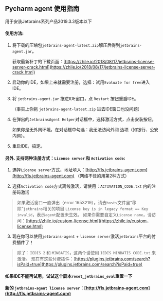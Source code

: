## Pycharm agent 使用指南

用于安装Jetbrains系列产品2019.3.3版本以下

#### 使用方法:
1. 将下载的压缩包`jetbrains-agent-latest.zip`解压后得到`jetbrains-agent.jar`。

   获取最新补丁的下载页面：[https://zhile.io/2018/08/17/jetbrains-license-server-crack.html](https://zhile.io/2018/08/17/jetbrains-license-server-crack.html)

2. 启动你的IDE，如果上来就需要注册，选择：试用`Evaluate for free`进入IDE。

3. 将 `jetbrains-agent.jar` 拖进IDE窗口，点 `Restart` 按钮重启IDE。

   （事实上你拖 `jetbrains-agent-latest.zip` 进去IDE窗口也没问题）

4. 在弹出的`JetbrainsAgent Helper`对话框中，选择激活方式，点击安装按钮。

   如果你是无外网环境，在对话框中勾选：我无法访问外网 选项（如银行、公安内网）。

5. 重启IDE，搞定。

#### 另外. 支持两种注册方式：`License server` 和 `Activation code`:
1. 选择`License server`方式，地址填入：[http://fls.jetbrains-agent.com](http://fls.jetbrains-agent.com) （网络不佳的用第2种方式）

2. 选择`Activation code`方式离线激活，请使用：`ACTIVATION_CODE.txt` 内的注册码激活
>如果激活窗口一直弹出（error 1653219），请去`hosts`文件里“移除”`jetbrains`相关的项目
>`License key is in legacy format == Key invalid`，表示`agent`配置未生效。
>如果你需要自定义`License name`，请访问：[https://zhile.io/custom-license.html](https://zhile.io/custom-license.html)

3. 现在你可以使用`jetbrains-agent` + `license server`激活`jetbrains`平台的付费插件了！
>除了：`IEDIS 2` 和 `MINBATIS`，这两个请使用 `IEDIS_MINBATIS_CODE.txt` 来激活。
>现在有这些付费插件：[https://plugins.jetbrains.com/search?isPaid=true](https://plugins.jetbrains.com/search?isPaid=true)

#### 如果IDE不能再试用，试试这个脚本`reset_jetbrains_eval`重置一下

#### 新的 `jetbrains-agent license server`：[http://fls.jetbrains-agent.com](http://fls.jetbrains-agent.com)
